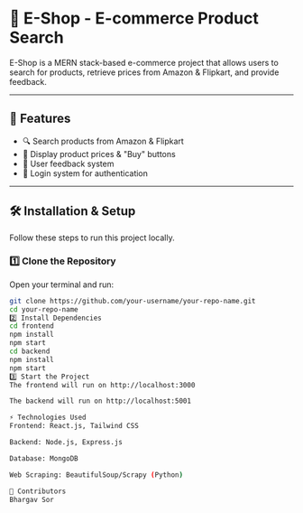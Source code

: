 # 🛒 E-Shop - E-commerce Product Search

E-Shop is a MERN stack-based e-commerce project that allows users to search for products, retrieve prices from Amazon & Flipkart, and provide feedback.

---

## 🚀 Features
- 🔍 Search products from Amazon & Flipkart
- 🛒 Display product prices & "Buy" buttons
- 📝 User feedback system
- 🔐 Login system for authentication

---

## 🛠 Installation & Setup

Follow these steps to run this project locally.

### 1️⃣ Clone the Repository
Open your terminal and run:

```sh
git clone https://github.com/your-username/your-repo-name.git
cd your-repo-name
2️⃣ Install Dependencies
cd frontend
npm install
npm start
cd backend
npm install
npm start
3️⃣ Start the Project
The frontend will run on http://localhost:3000

The backend will run on http://localhost:5001

⚡ Technologies Used
Frontend: React.js, Tailwind CSS

Backend: Node.js, Express.js

Database: MongoDB

Web Scraping: BeautifulSoup/Scrapy (Python)

📌 Contributors
Bhargav Sor

